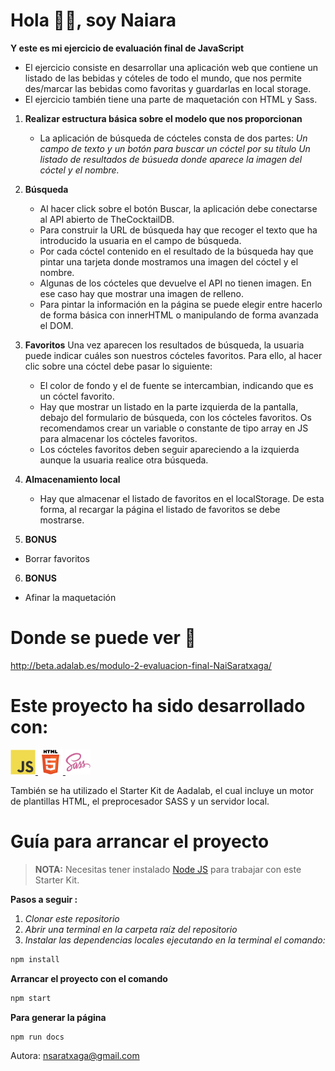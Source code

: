 # Hola 👋🏽, soy Naiara

**Y este es mi ejercicio de evaluación final de JavaScript**

- El ejercicio consiste en desarrollar una aplicación web que contiene un listado de las bebidas y cóteles de todo el mundo, que nos permite des/marcar las bebidas como favoritas y guardarlas en local storage.
- El ejercicio también tiene una parte de maquetación con HTML y Sass.

1. **Realizar estructura básica sobre el modelo que nos proporcionan**

   - La aplicación de búsqueda de cócteles consta de dos partes:
     _Un campo de texto y un botón para buscar un cóctel por su título_
     _Un listado de resultados de búsueda donde aparece la imagen del cóctel y el nombre._

2. **Búsqueda**

   - Al hacer click sobre el botón Buscar, la aplicación debe conectarse al API abierto de TheCocktailDB.
   - Para construir la URL de búsqueda hay que recoger el texto que ha introducido la usuaria en el
     campo de búsqueda.
   - Por cada cóctel contenido en el resultado de la búsqueda hay que pintar una tarjeta donde
     mostramos una imagen del cóctel y el nombre.
   - Algunas de los cócteles que devuelve el API no tienen imagen. En ese caso hay que mostrar una
     imagen de relleno.
   - Para pintar la información en la página se puede elegir entre hacerlo de forma básica con innerHTML
     o manipulando de forma avanzada el DOM.

3. **Favoritos**
   Una vez aparecen los resultados de búsqueda, la usuaria puede indicar cuáles son nuestros cócteles
   favoritos. Para ello, al hacer clic sobre una cóctel debe pasar lo siguiente:

   - El color de fondo y el de fuente se intercambian, indicando que es un cóctel favorito.
   - Hay que mostrar un listado en la parte izquierda de la pantalla, debajo del formulario de búsqueda,
     con los cócteles favoritos. Os recomendamos crear un variable o constante de tipo array en JS para
     almacenar los cócteles favoritos.
   - Los cócteles favoritos deben seguir apareciendo a la izquierda aunque la usuaria realice otra búsqueda.

4. **Almacenamiento local**

   - Hay que almacenar el listado de favoritos en el localStorage. De esta forma, al recargar la página el listado
     de favoritos se debe mostrarse.

5. **BONUS**

- Borrar favoritos

6. **BONUS**

- Afinar la maquetación

# Donde se puede ver 👀

http://beta.adalab.es/modulo-2-evaluacion-final-NaiSaratxaga/

# Este proyecto ha sido desarrollado con:

<a href="https://developer.mozilla.org/en-US/docs/Web/JavaScript" target="_blank" rel="noreferrer"> <img src="https://raw.githubusercontent.com/devicons/devicon/master/icons/javascript/javascript-original.svg" alt="javascript" width="40" height="40"/> <a href="https://www.w3.org/html/" target="_blank" rel="noreferrer"> <img src="https://raw.githubusercontent.com/devicons/devicon/master/icons/html5/html5-original-wordmark.svg" alt="html5" width="40" height="40"/> </a> </a> <a href="https://sass-lang.com" target="_blank" rel="noreferrer"> <img src="https://raw.githubusercontent.com/devicons/devicon/master/icons/sass/sass-original.svg" alt="sass" width="40" height="40"/> </a> </p>

También se ha utilizado el Starter Kit de Aadalab, el cual incluye un motor de plantillas HTML, el preprocesador SASS y un servidor local.

# Guía para arrancar el proyecto

> **NOTA:** Necesitas tener instalado [Node JS](https://nodejs.org/) para trabajar con este Starter Kit.

**Pasos a seguir :**

1. _Clonar este repositorio_
2. _Abrir una terminal en la carpeta raíz del repositorio_
3. _Instalar las dependencias locales ejecutando en la terminal el comando:_

```bash
npm install
```

**Arrancar el proyecto con el comando**

```bash
npm start
```

**Para generar la página**

```bash
npm run docs
```

Autora: <nsaratxaga@gmail.com>
